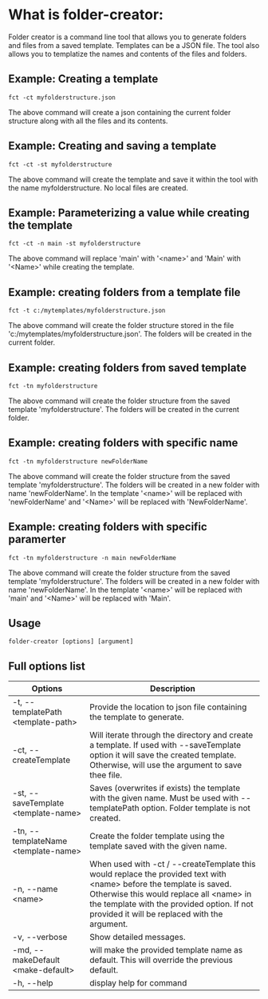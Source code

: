 # What is folder-creator:

Folder creator is  a command line tool that allows you to generate folders and files from a saved template. Templates can be a JSON file. The tool also allows you to templatize the names and contents of the files and folders. 

## Example: Creating a template

`fct -ct myfolderstructure.json`

The above command will create a json containing the current folder structure along with all the files and its contents. 

## Example: Creating and saving a template

`fct -ct -st myfolderstructure` 

The above command will create the template and save it within the tool with the name myfolderstructure. No local files are created.

## Example: Parameterizing a value while creating the template

`fct -ct -n main -st myfolderstructure` 

The above command will replace 'main' with '&lt;name&gt;' and 'Main' with '&lt;Name&gt;' while creating the template.

## Example: creating folders from a template file

`fct -t c:/mytemplates/myfolderstructure.json` 

The above command will create the folder structure stored in the file 'c:/mytemplates/myfolderstructure.json'. The folders will be created in the current folder.

## Example: creating folders from saved template

`fct -tn myfolderstructure` 

The above command will create the folder structure from the saved template 'myfolderstructure'. The folders will be created in the current folder.

## Example: creating folders with specific name

`fct -tn myfolderstructure newFolderName` 

The above command will create the folder structure from the saved template 'myfolderstructure'. The folders will be created in a new folder with name 'newFolderName'. In the template '&lt;name&gt;' will be replaced with 'newFolderName' and '&lt;Name&gt;' will be replaced with 'NewFolderName'.

## Example: creating folders with specific paramerter

`fct -tn myfolderstructure -n main newFolderName` 

The above command will create the folder structure from the saved template 'myfolderstructure'. The folders will be created in a new folder with name 'newFolderName'. In the template '&lt;name&gt;' will be replaced with 'main' and '&lt;Name&gt;' will be replaced with 'Main'.

## Usage

   `folder-creator [options] [argument]`

## Full options list
|Options|Description|
| ----------- | ----------- |
|-t, --templatePath &lt;template-path&gt; |Provide the location to json file containing the template to generate.
|-ct, --createTemplate              |Will iterate through the directory and create a template. If used with --saveTemplate option it will save the created template. Otherwise, will use the argument to save thee file.
|-st, --saveTemplate &lt;template-name&gt;|Saves (overwrites if exists) the template with the given name. Must be used with --templatePath option. Folder template is not created.
|-tn, --templateName &lt;template-name&gt;|Create the folder template using the template saved with the given name.
|-n, --name &lt;name&gt;                  |When used with -ct / --createTemplate this would replace the provided text with &lt;name&gt; before the template is saved. Otherwise this would replace all &lt;name&gt; in the template with the provided option. If not provided it will be replaced with the argument.
|-v, --verbose                      |Show detailed messages.
|-md, --makeDefault &lt;make-default&gt;  |will make the provided template name as default. This will override the previous default.
|-h, --help                         |display help for command